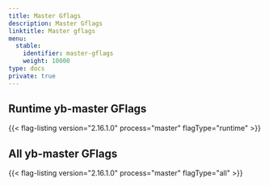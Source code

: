 ```yaml
---
title: Master Gflags
description: Master Gflags
linktitle: Master gflags
menu:
  stable:
    identifier: master-gflags
    weight: 10000
type: docs
private: true
---
```


## Runtime yb-master GFlags

{{< flag-listing version="2.16.1.0" process="master" flagType="runtime" >}}

## All yb-master GFlags

{{< flag-listing version="2.16.1.0" process="master" flagType="all" >}}
